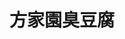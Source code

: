 ---
title: "方家園臭豆腐"
description: "方家園臭豆腐"
layout: shop
keywords:
  - 美食競賽
  - 台灣美食
  - 美食精選
datePublished: "2025-06-30"
dateModified: "2025-07-06"
city: "新北市"
district: "永和區"
address: "新北市永和區永平路26號"
phone: "0222319922"
geo: "25.008913667984267, 121.51328997827133"
google_map: "https://maps.app.goo.gl/bS8PTyzoeAxGKuGo7"
footinder: "https://footinder.com.tw/%E6%96%B0%E5%8C%97%E5%B8%82%E6%B0%B8%E5%92%8C%E5%8D%80/362067/"
official: ""
award:
  - name: "夜市王"
    year: "2024"
    entries:
      - nightMarket: "樂華夜市"
        food_type: "臭豆腐"
        rank: "第二名"

---